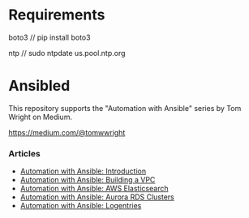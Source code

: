 # Requirements
boto3 // pip install boto3

ntp // sudo ntpdate us.pool.ntp.org


# Ansibled
This repository supports the "Automation with Ansible" series by Tom Wright on Medium.

https://medium.com/@tomwwright

### Articles

- [Automation with Ansible: Introduction](https://medium.com/@tomwwright/automation-with-ansible-introduction-ccfa1baf8f5c)
- [Automation with Ansible: Building a VPC](https://medium.com/@tomwwright/automating-with-ansible-building-a-vpc-c252944d3d2e)
- [Automation with Ansible: AWS Elasticsearch](https://medium.com/@tomwwright/automation-with-ansible-aws-elasticsearch-service-8d862cdb4a68)
- [Automation with Ansible: Aurora RDS Clusters](https://medium.com/@tomwwright/automating-with-ansible-aurora-clusters-7272364777dd)
- [Automation with Ansible: Logentries](https://medium.com/@tomwwright/automation-with-ansible-logentries-53cf595c2002)
